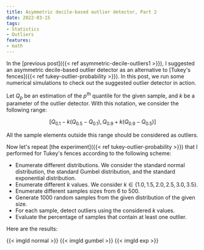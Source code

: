 ```yaml
---
title: Asymmetric decile-based outlier detector, Part 2
date: 2022-03-15
tags:
- Statistics
- Outliers
features:
- math
---
```


In the [previous post]({{< ref asymmetric-decile-outliers1 >}}),
  I suggested an asymmetric decile-based outlier detector
  as an alternative to [Tukey's fences]({{< ref tukey-outlier-probability >}}).
In this post, we run some numerical simulations to check out
  the suggested outlier detector in action.

<!--more-->

Let $Q_p$ be an estimation of the $p^\textrm{th}$ quantile for the given sample,
  and $k$ be a parameter of the outlier detector.
With this notation, we consider the following range:

$$
[Q_{0.1} - k (Q_{0.5} - Q_{0.1}),\, Q_{0.9} + k (Q_{0.9} - Q_{0.5})]
$$

All the sample elements outside this range should be considered as outliers.

Now let's repeat [the experiment]({{< ref tukey-outlier-probability >}})
  that I performed for Tukey's fences according to the following scheme:

* Enumerate different distributions.
  We consider the standard normal distribution,
    the standard Gumbel distribution, and the standard exponential distribution.
* Enumerate different $k$ values.
  We consider $k \in \{ 1.0, 1.5, 2.0, 2.5, 3.0, 3.5 \}$.
* Enumerate different samples sizes from 6 to 500.
* Generate 1000 random samples from the given distribution of the given size.
* For each sample, detect outliers using the considered $k$ values.
* Evaluate the percentage of samples that contain at least one outlier.

Here are the results:

{{< imgld normal >}}
{{< imgld gumbel >}}
{{< imgld exp >}}
